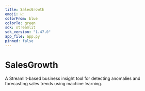 ```yaml
---
title: SalesGrowth
emoji: 📈
colorFrom: blue
colorTo: green
sdk: streamlit
sdk_version: "1.47.0"
app_file: app.py
pinned: false
---
```


# SalesGrowth

A Streamlit-based business insight tool for detecting anomalies and forecasting sales trends using machine learning.

